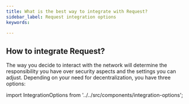 ```yaml
---
title: What is the best way to integrate with Request?
sidebar_label: Request integration options
keywords:

---
```


## How to integrate Request?

The way you decide to interact with the network will determine the responsibility you have over security aspects and the settings you can adjust.
Depending on your need for decentralization, you have three options:


import IntegrationOptions from '../../src/components/integration-options';

<IntegrationOptions showDetails={true} />
